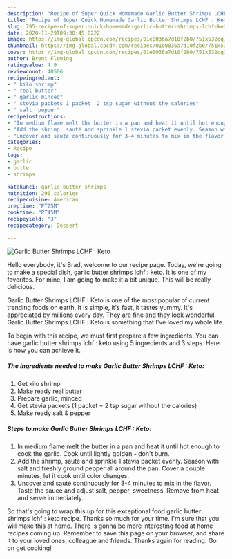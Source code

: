```yaml
---
description: "Recipe of Super Quick Homemade Garlic Butter Shrimps LCHF : Keto"
title: "Recipe of Super Quick Homemade Garlic Butter Shrimps LCHF : Keto"
slug: 795-recipe-of-super-quick-homemade-garlic-butter-shrimps-lchf-keto
date: 2020-11-29T09:30:45.022Z
image: https://img-global.cpcdn.com/recipes/01e0036a7d10f2b0/751x532cq70/garlic-butter-shrimps-lchf-keto-recipe-main-photo.jpg
thumbnail: https://img-global.cpcdn.com/recipes/01e0036a7d10f2b0/751x532cq70/garlic-butter-shrimps-lchf-keto-recipe-main-photo.jpg
cover: https://img-global.cpcdn.com/recipes/01e0036a7d10f2b0/751x532cq70/garlic-butter-shrimps-lchf-keto-recipe-main-photo.jpg
author: Brent Fleming
ratingvalue: 4.9
reviewcount: 40506
recipeingredient:
- " kilo shrimp"
- " real butter"
- " garlic minced"
- " stevia packets 1 packet  2 tsp sugar without the calories"
- " salt  pepper"
recipeinstructions:
- "In medium flame melt the butter in a pan and heat it until hot enough to cook the garlic. Cook until lightly golden - don&#39;t burn."
- "Add the shrimp, sauté and sprinkle 1 stevia packet evenly. Season with salt and freshly ground pepper all around the pan. Cover a couple minutes, let it cook until color changes."
- "Uncover and sauté continuously for 3-4 minutes to mix in the flavor. Taste the sauce and adjust salt, pepper, sweetness. Remove from heat and serve immediately."
categories:
- Recipe
tags:
- garlic
- butter
- shrimps

katakunci: garlic butter shrimps 
nutrition: 296 calories
recipecuisine: American
preptime: "PT25M"
cooktime: "PT45M"
recipeyield: "3"
recipecategory: Dessert

---
```



![Garlic Butter Shrimps LCHF : Keto](https://img-global.cpcdn.com/recipes/01e0036a7d10f2b0/751x532cq70/garlic-butter-shrimps-lchf-keto-recipe-main-photo.jpg)

Hello everybody, it's Brad, welcome to our recipe page. Today, we're going to make a special dish, garlic butter shrimps lchf : keto. It is one of my favorites. For mine, I am going to make it a bit unique. This will be really delicious.

Garlic Butter Shrimps LCHF : Keto is one of the most popular of current trending foods on earth. It is simple, it's fast, it tastes yummy. It's appreciated by millions every day. They are fine and they look wonderful. Garlic Butter Shrimps LCHF : Keto is something that I've loved my whole life.




To begin with this recipe, we must first prepare a few ingredients. You can have garlic butter shrimps lchf : keto using 5 ingredients and 3 steps. Here is how you can achieve it.

<!--inarticleads1-->

##### The ingredients needed to make Garlic Butter Shrimps LCHF : Keto:

1. Get  kilo shrimp
1. Make ready  real butter
1. Prepare  garlic, minced
1. Get  stevia packets (1 packet = 2 tsp sugar without the calories)
1. Make ready  salt &amp; pepper




<!--inarticleads2-->

##### Steps to make Garlic Butter Shrimps LCHF : Keto:

1. In medium flame melt the butter in a pan and heat it until hot enough to cook the garlic. Cook until lightly golden - don&#39;t burn.
1. Add the shrimp, sauté and sprinkle 1 stevia packet evenly. Season with salt and freshly ground pepper all around the pan. Cover a couple minutes, let it cook until color changes.
1. Uncover and sauté continuously for 3-4 minutes to mix in the flavor. Taste the sauce and adjust salt, pepper, sweetness. Remove from heat and serve immediately.




So that's going to wrap this up for this exceptional food garlic butter shrimps lchf : keto recipe. Thanks so much for your time. I'm sure that you will make this at home. There is gonna be more interesting food at home recipes coming up. Remember to save this page on your browser, and share it to your loved ones, colleague and friends. Thanks again for reading. Go on get cooking!
